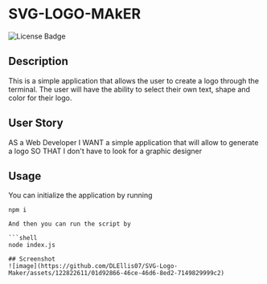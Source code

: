 # SVG-LOGO-MAkER
![License Badge](https://img.shields.io/badge/license-MIT-brightgreen)

## Description
This is a simple application that allows the user to create a logo through the terminal. The user will have the ability to select their own text, shape and color for their logo.

## User Story

AS a Web Developer
I WANT a simple application that will allow to generate a logo
SO THAT I don't have to look for a graphic designer

## Usage

You can initialize the application by running 
   
   ```shell
   npm i

And then you can run the script by
   
   ```shell
   node index.js

## Screenshot
![image](https://github.com/DLEllis07/SVG-Logo-Maker/assets/122822611/01d92866-46ce-46d6-8ed2-7149829999c2)

